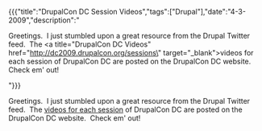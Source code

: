 {{{"title":"DrupalCon DC Session Videos","tags":["Drupal"],"date":"4-3-2009","description":"<p>Greetings.&#160; I just stumbled upon a great resource from the Drupal Twitter feed.&#160; The <a title=\"DrupalCon DC Videos\" href=\"http://dc2009.drupalcon.org/sessions\" target=\"_blank\">videos for each session</a> of DrupalCon DC are posted on the DrupalCon DC website.&#160; Check em' out!</p>"}}}

<p>Greetings.&#160; I just stumbled upon a great resource from the Drupal Twitter feed.&#160; The <a title="DrupalCon DC Videos" href="http://dc2009.drupalcon.org/sessions" target="_blank">videos for each session</a> of DrupalCon DC are posted on the DrupalCon DC website.&#160; Check em' out!</p>